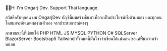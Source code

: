 👨‍🦱Hi I'm Ongarj Dev.
Support Thai language.

สวัสดีครับทุกคน ผม OngarjDev บัญชีนี้ผมสร้างขึ้นมาเพื่อจะเป็นประโยชน์ทั้งตัวผมเอง และทุกคน 
โดยผมจะอัพเดตผลงานตัวเอง จากประสบการณ์ต่างๆ 

ภาษาขณะนี้ที่เขียนได้ PHP HTML JS MYSQL PYTHON C# SQLServer BlazorServer Bootstrap5 Tailwind ทั้งหมดนี้มั่นใจวว่าเขียนได้แน่นอน ขอแค่ฟื้นความจำหน่อย
